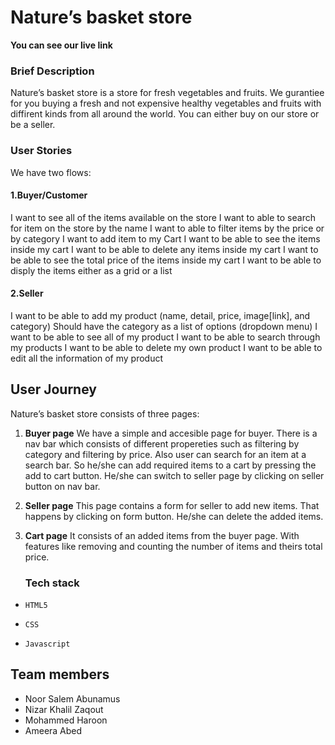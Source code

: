 <h1>Nature’s basket store</h1>

**You can see our live link**



<h3>Brief Description</h3>

Nature’s basket store is a store for fresh vegetables and fruits. We gurantiee for you buying a fresh and not expensive healthy vegetables and fruits with diffirent kinds from all around the world. 
You can either buy on our store or be a seller. 




<h3>User Stories</h3>

We have two flows:

<h4>1.Buyer/Customer</h4>

I want to see all of the items available on the store
I want to able to search for item on the store by the name
I want to able to filter items by the price or by category
I want to add item to my Cart
I want to be able to see the items inside my cart
I want to be able to delete any items inside my cart
I want to be able to see the total price of the items inside my cart
I want to be able to disply the items either as a grid or a list
<h4>2.Seller</h4>

I want to be able to add my product (name, detail, price, image[link], and category)
Should have the category as a list of options (dropdown menu)
I want to be able to see all of my product
I want to be able to search through my products
I want to be able to delete my own product
I want to be able to edit all the information of my product
  
  <h2>User Journey</h2>
  
  Nature’s basket store consists of three pages:
  
1.   **Buyer page**
         We have a simple and accesible page for buyer. There is a nav bar which consists of different propereties such as filtering by category and filtering by price. Also user can search for an item at a search bar. So he/she can add required items to a cart by pressing the add to cart button.
     He/she can switch to seller page by clicking on seller button on nav bar.
2. **Seller page**
    This page contains a form for seller to add new items. That happens by clicking on form button. He/she can delete the added items.
  
 3. **Cart page**
  It consists of an added items from the buyer page.
  With features like removing and counting the number of items and theirs total price.
 
    
    <h3>Tech stack</h3>
*     HTML5
*     CSS
*     Javascript
      
      
<h2>
Team members
</h2>

* Noor Salem Abunamus
* Nizar Khalil Zaqout
* Mohammed Haroon
* Ameera Abed

